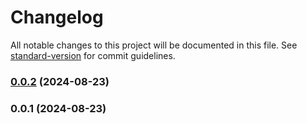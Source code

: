# Changelog

All notable changes to this project will be documented in this file. See [standard-version](https://github.com/conventional-changelog/standard-version) for commit guidelines.

### [0.0.2](https://github.com/sky04281/overwork-app/compare/v0.0.1...v0.0.2) (2024-08-23)

### 0.0.1 (2024-08-23)

